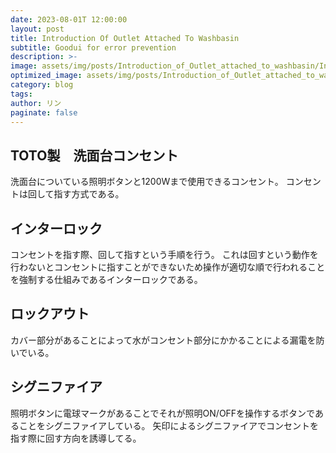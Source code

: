```yaml
---
date: 2023-08-01T 12:00:00
layout: post
title: Introduction Of Outlet Attached To Washbasin
subtitle: Goodui for error prevention
description: >-
image: assets/img/posts/Introduction_of_Outlet_attached_to_washbasin/Introduction_of_Outlet_attached_to_washbasin.jpg
optimized_image: assets/img/posts/Introduction_of_Outlet_attached_to_washbasin/Introduction_of_Outlet_attached_to_washbasin_resized_thumbnail.jpg
category: blog
tags: 
author: リン
paginate: false
---
```


## TOTO製　洗面台コンセント

洗面台についている照明ボタンと1200Wまで使用できるコンセント。
コンセントは回して指す方式である。

## インターロック

コンセントを指す際、回して指すという手順を行う。
これは回すという動作を行わないとコンセントに指すことができないため操作が適切な順で行われることを強制する仕組みであるインターロックである。


## ロックアウト

カバー部分があることによって水がコンセント部分にかかることによる漏電を防いでいる。

## シグニファイア

照明ボタンに電球マークがあることでそれが照明ON/OFFを操作するボタンであることをシグニファイアしている。
矢印によるシグニファイアでコンセントを指す際に回す方向を誘導してる。
